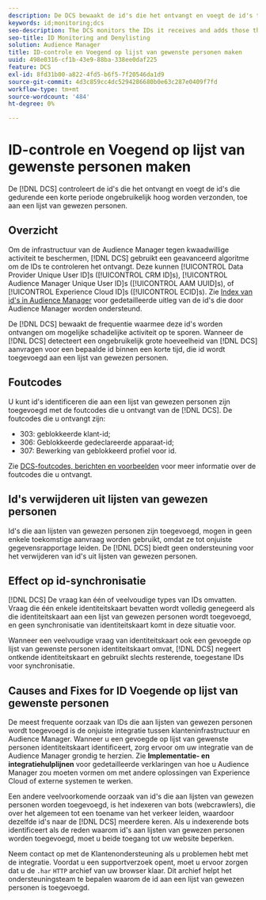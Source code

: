 ```yaml
---
description: De DCS bewaakt de id's die het ontvangt en voegt de id's toe die in een korte periode met een ongewoon hoge snelheid naar een lijst van gewezen personen worden verzonden.
keywords: id;monitoring;dcs
seo-description: The DCS monitors the IDs it receives and adds those that are being sent at an unusually high rate over a short period of time to a deny list.
seo-title: ID Monitoring and Denylisting
solution: Audience Manager
title: ID-controle en Voegend op lijst van gewenste personen maken
uuid: 498e0316-cf1b-43e9-88ba-338ee0daf225
feature: DCS
exl-id: 8fd31b00-a822-4fd5-b6f5-7f20546da1d9
source-git-commit: 4d3c859cc4dc5294286680b0e63c287e0409f7fd
workflow-type: tm+mt
source-wordcount: '484'
ht-degree: 0%

---
```


# ID-controle en Voegend op lijst van gewenste personen maken

De [!DNL DCS] controleert de id&#39;s die het ontvangt en voegt de id&#39;s die gedurende een korte periode ongebruikelijk hoog worden verzonden, toe aan een lijst van gewezen personen.

## Overzicht

Om de infrastructuur van de Audience Manager tegen kwaadwillige activiteit te beschermen, [!DNL DCS] gebruikt een geavanceerd algoritme om de IDs te controleren het ontvangt. Deze kunnen [!UICONTROL Data Provider Unique User ID]s ([!UICONTROL CRM ID]s), [!UICONTROL Audience Manager Unique User ID]s ([!UICONTROL AAM UUID]s), of [!UICONTROL Experience Cloud ID]s ([!UICONTROL ECID]s). Zie [Index van id&#39;s in Audience Manager](../../../reference/ids-in-aam.md) voor gedetailleerde uitleg van de id&#39;s die door Audience Manager worden ondersteund.

De [!DNL DCS] bewaakt de frequentie waarmee deze id&#39;s worden ontvangen om mogelijke schadelijke activiteit op te sporen. Wanneer de [!DNL DCS] detecteert een ongebruikelijk grote hoeveelheid van [!DNL DCS] aanvragen voor een bepaalde id binnen een korte tijd, die id wordt toegevoegd aan een lijst van gewezen personen.

## Foutcodes

U kunt id&#39;s identificeren die aan een lijst van gewezen personen zijn toegevoegd met de foutcodes die u ontvangt van de [!DNL DCS]. De foutcodes die u ontvangt zijn:

* 303: geblokkeerde klant-id;
* 306: Geblokkeerde gedeclareerde apparaat-id;
* 307: Bewerking van geblokkeerd profiel voor id.

Zie [DCS-foutcodes, berichten en voorbeelden](dcs-error-codes.md) voor meer informatie over de foutcodes die u ontvangt.

## Id&#39;s verwijderen uit lijsten van gewezen personen

Id&#39;s die aan lijsten van gewezen personen zijn toegevoegd, mogen in geen enkele toekomstige aanvraag worden gebruikt, omdat ze tot onjuiste gegevensrapportage leiden. De [!DNL DCS] biedt geen ondersteuning voor het verwijderen van id&#39;s uit lijsten van gewezen personen.

## Effect op id-synchronisatie

[!DNL DCS] De vraag kan één of veelvoudige types van IDs omvatten. Vraag die één enkele identiteitskaart bevatten wordt volledig genegeerd als die identiteitskaart aan een lijst van gewezen personen wordt toegevoegd, en geen synchronisatie van identiteitskaart komt in deze situatie voor.

Wanneer een veelvoudige vraag van identiteitskaart ook een gevoegde op lijst van gewenste personen identiteitskaart omvat, [!DNL DCS] negeert ontkende identiteitskaart en gebruikt slechts resterende, toegestane IDs voor synchronisatie.

## Causes and Fixes for ID Voegende op lijst van gewenste personen

De meest frequente oorzaak van IDs die aan lijsten van gewezen personen wordt toegevoegd is de onjuiste integratie tussen klanteninfrastructuur en Audience Manager. Wanneer u een gevoegde op lijst van gewenste personen identiteitskaart identificeert, zorg ervoor om uw integratie van de Audience Manager grondig te herzien. Zie **Implementatie- en integratiehulplijnen** voor gedetailleerde verklaringen van hoe u Audience Manager zou moeten vormen om met andere oplossingen van Experience Cloud of externe systemen te werken.

Een andere veelvoorkomende oorzaak van id&#39;s die aan lijsten van gewezen personen worden toegevoegd, is het indexeren van bots (webcrawlers), die over het algemeen tot een toename van het verkeer leiden, waardoor dezelfde id&#39;s naar de [!DNL DCS] meerdere keren. Als u indexerende bots identificeert als de reden waarom id&#39;s aan lijsten van gewezen personen worden toegevoegd, moet u beide toegang tot uw website beperken.

Neem contact op met de Klantenondersteuning als u problemen hebt met de integratie. Voordat u een supportverzoek opent, moet u ervoor zorgen dat u de `.har` `HTTP` archief van uw browser klaar. Dit archief helpt het ondersteuningsteam te bepalen waarom de id aan een lijst van gewezen personen is toegevoegd.
